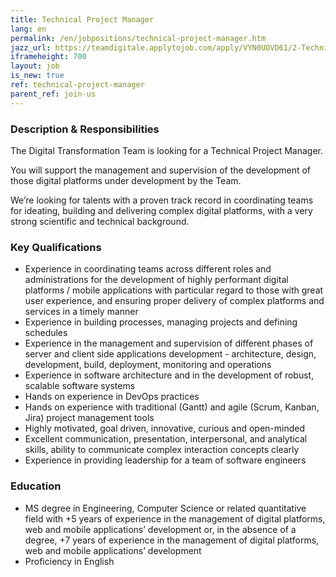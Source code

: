 ```yaml
---
title: Technical Project Manager
lang: en
permalink: /en/jobpositions/technical-project-manager.htm
jazz_url: https://teamdigitale.applytojob.com/apply/VYN0UOVD61/2-Technical-Program-Manager
iframeheight: 700
layout: job
is_new: true
ref: technical-project-manager
parent_ref: join-us
---
```


### Description & Responsibilities
The Digital Transformation Team is looking for a Technical Project Manager. 

You will support the management and supervision of the development of those digital platforms under development by the Team. 

We’re looking for talents with a proven track record in coordinating teams for ideating, building and delivering complex digital platforms, with a very strong scientific and technical background.


### Key Qualifications
- Experience in coordinating teams across different roles and administrations for the development of highly performant digital platforms / mobile applications with particular regard to those with great user experience, and ensuring proper delivery of complex platforms and services in a timely manner
- Experience in building processes, managing projects and defining schedules
- Experience in the management and supervision of different phases of server and client side applications development - architecture, design, development, build, deployment, monitoring and operations
- Experience in software architecture and in the development of robust, scalable software systems
- Hands on experience in DevOps practices
- Hands on experience with traditional (Gantt) and agile (Scrum, Kanban, Jira) project management tools 
- Highly motivated, goal driven, innovative, curious and open-minded
- Excellent communication, presentation, interpersonal, and analytical skills, ability to communicate complex interaction concepts clearly 
- Experience in providing leadership for a team of software engineers 


### Education
- MS degree in Engineering, Computer Science or related quantitative field with +5 years of experience in the management of digital platforms, web and mobile applications’ development or, in the absence of a degree, +7 years of experience in the management of digital platforms,  web and mobile applications’ development 
- Proficiency in English